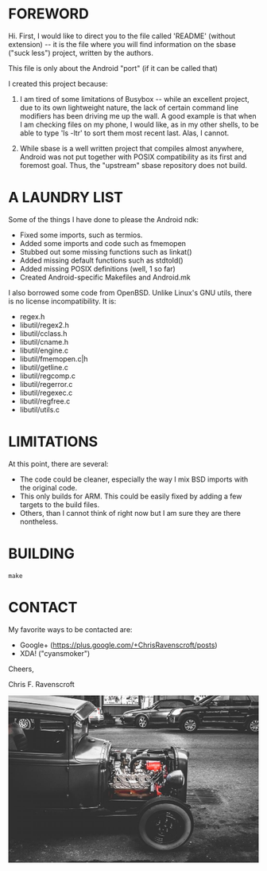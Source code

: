 # FOREWORD

Hi. First, I would like to direct you to the file called 'README' (without
extension) -- it is the file where you will find information on the
sbase ("suck less") project, written by the authors.

This file is only about the Android "port" (if it can be called that)

I created this project because:

1. I am tired of some limitations of Busybox -- while an excellent
project, due to its own lightweight nature, the lack of certain command
line modifiers has been driving me up the wall.
A good example is that when I am checking files on my phone, I would like,
as in my other shells, to be able to type 'ls -ltr' to sort them
most recent last. Alas, I cannot.

2. While sbase is a well written project that compiles almost anywhere,
Android was not put together with POSIX compatibility as its first and
foremost goal. Thus, the "upstream" sbase repository does not build.

# A LAUNDRY LIST

Some of the things I have done to please the Android ndk:

* Fixed some imports, such as termios.
* Added some imports and code such as fmemopen
* Stubbed out some missing functions such as linkat()
* Added missing default functions such as stdtold()
* Added missing POSIX definitions (well, 1 so far)
* Created Android-specific Makefiles and Android.mk

I also borrowed some code from OpenBSD. Unlike Linux's GNU utils, there is no
license incompatibility. It is:

* regex.h
* libutil/regex2.h
* libutil/cclass.h
* libutil/cname.h
* libutil/engine.c
* libutil/fmemopen.c|h
* libutil/getline.c
* libutil/regcomp.c
* libutil/regerror.c
* libutil/regexec.c
* libutil/regfree.c
* libutil/utils.c

# LIMITATIONS

At this point, there are several:

* The code could be cleaner, especially the way I mix BSD imports with the 
  original code.
* This only builds for ARM. This could be easily fixed by adding a few
  targets to the build files.
* Others, than I cannot think of right now but I am sure they are there
nontheless.

# BUILDING

    make

# CONTACT

My favorite ways to be contacted are:
* Google+ (https://plus.google.com/+ChrisRavenscroft/posts)
* XDA! ("cyansmoker")

Cheers,

Chris F. Ravenscroft

!["This sucks less!" from stocksnap.io](res/apic.jpg)
